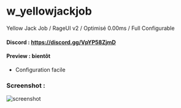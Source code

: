 # w_yellowjackjob
Yellow Jack Job / RageUI v2 / Optimisé 0.00ms / Full Configurable

#### Discord : https://discord.gg/VpYP58ZjmD

#### Preview : bientôt

- Configuration facile

### Screenshot :

![screenshot](https://cdn.discordapp.com/attachments/658236178268684291/974741984491212860/unknown.png)
